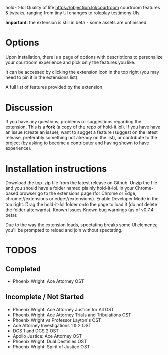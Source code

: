 hold-it-lol
Quality of life https://objection.lol/courtroom courtroom features & tweaks, ranging from tiny UI changes to roleplay testimony UIs.

**Important**: the extension is still in beta - some assets are unfinished.

# Options
Upon installation, there is a page of options with descriptions to personalize your courtroom experience and pick only the features you like.

It can be accessed by clicking the extension icon in the top right (you may need to pin it in the extensions list).

A full list of features provided by the extension

# Discussion
If you have any questions, problems or suggestions regarding the extension. This is a **fork** (a copy of the repo of hold-it.lol). If you have have an issue (create an issue), want to sugget a feature (suggest on the latest release, preferably something not already on the list), or contribute to the project (by asking to become a contributer and having shown to have experience).

# Installation instructions
Download the top .zip file from the latest release on Github.
Unzip the file and you should have a folder named plainly hold-it-lol.
In your Chrome-based browser go to the extensions page (for Chrome or Edge, chrome://extensions or edge://extensions).
Enable Developer Mode in the top right.
Drag the hold-it-lol folder onto the page to load it (do not delete the folder afterwards).
Known Issues
Known bug warnings (as of v0.7.4 beta):

Due to the way the extension loads, spectating breaks some UI elements; you'll be prompted to reload and join without spectating.

# TODOS
## Completed
- Phoenix Wright: Ace Attorney OST 

## Incomplete / Not Started
- Phoenix Wright: Ace Attorney Justice for All OST
- Phoenix Wright: Ace Attorney Trials and Tribulations OST
- Phoenix Wright vs Professor Layton's OST
- Ace Attorney Investigations 1 & 2 OST
- DGS 1 and DGS 2 OST
- Apollo Justice: Ace Attorney OST
- Phoenix Wright: Dual Destinies OST
- Phoenix Wright: Spirit of Justice OST

